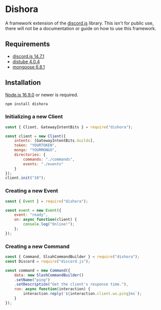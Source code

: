 # Dishora
A framework extension of the [discord.js](https://discord.js.org) library.
This isn't for public use, there will not be a documentation or guide on how to use this framework.

## Requirements
- [discord.js 14.7.1](https://www.npmjs.com/package/discord.js)
- [distube 4.0.4](https://www.npmjs.com/package/distube)
- [mongoose 6.8.1](https://www.npmjs.com/package/mongoose)

## Installation
[Node.js 16.9.0](https://nodejs.org) or newer is required.

```sh
npm install dishora
```

### Initializing a new Client ###
```js
const { Client, GatewayIntentBits } = require("dishora");

const client = new Client({
    intents: [GatewayIntentBits.Guilds],
    token: "YOURTOKEN",
    mongo: "YOURMONGO",
    directories: {
        commands: "./commands",
        events: "./events"
    }
});
client.init("10");
```

### Creating a new Event ###
```js
const { Event } = require("dishora");

const event = new Event({
    event: "ready",
    on: async function(client) {
        console.log("Online!");
    };
});
```

### Creating a new Command ###
```js
const { Command, SlsahCommandBuilder } = require("dishora");
const Discord = require("discord.js");

const command = new Command({
    data: new SlashCommandBuilder()
    .setName("ping")
    .setDescription("Get the client's response time."),
    run: async function(interaction) {
        interaction.reply(`${interaction.client.ws.ping}ms`);
    }
});
```
